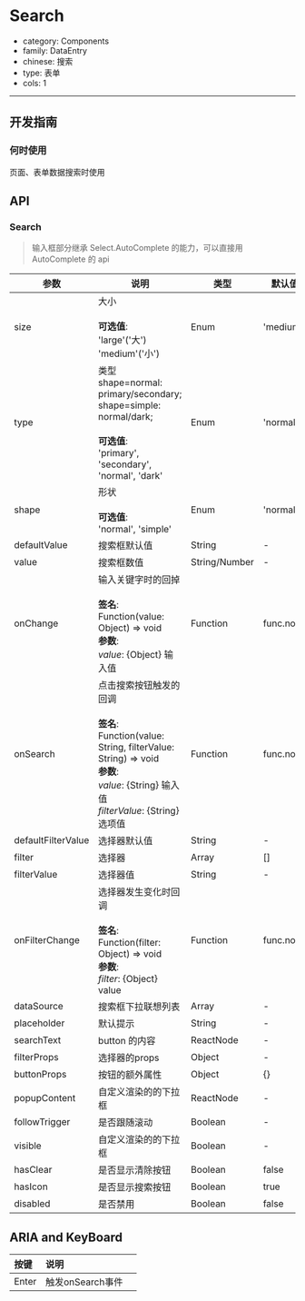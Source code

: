 # Search

-   category: Components
-   family: DataEntry
-   chinese: 搜索
-   type: 表单
-   cols: 1

---

## 开发指南

### 何时使用

页面、表单数据搜索时使用

## API

### Search

> 输入框部分继承 Select.AutoComplete 的能力，可以直接用AutoComplete 的 api

| 参数                 | 说明                                                                                                                                                    | 类型            | 默认值       |
| ------------------ | ----------------------------------------------------------------------------------------------------------------------------------------------------- | ------------- | --------- |
| size               | 大小<br><br>**可选值**:<br>'large'('大')<br>'medium'('小')                                                                                                   | Enum          | 'medium'  |
| type               | 类型 shape=normal: primary/secondary; shape=simple: normal/dark;<br><br>**可选值**:<br>'primary', 'secondary', 'normal', 'dark'                            | Enum          | 'normal'  |
| shape              | 形状<br><br>**可选值**:<br>'normal', 'simple'                                                                                                              | Enum          | 'normal'  |
| defaultValue       | 搜索框默认值                                                                                                                                                | String        | -         |
| value              | 搜索框数值                                                                                                                                                 | String/Number | -         |
| onChange           | 输入关键字时的回掉<br><br>**签名**:<br>Function(value: Object) => void<br>**参数**:<br>_value_: {Object} 输入值                                                       | Function      | func.noop |
| onSearch           | 点击搜索按钮触发的回调<br><br>**签名**:<br>Function(value: String, filterValue: String) => void<br>**参数**:<br>_value_: {String} 输入值<br>_filterValue_: {String} 选项值 | Function      | func.noop |
| defaultFilterValue | 选择器默认值                                                                                                                                                | String        | -         |
| filter             | 选择器                                                                                                                                                   | Array         | \[]       |
| filterValue        | 选择器值                                                                                                                                                  | String        | -         |
| onFilterChange     | 选择器发生变化时回调<br><br>**签名**:<br>Function(filter: Object) => void<br>**参数**:<br>_filter_: {Object} value                                                  | Function      | func.noop |
| dataSource         | 搜索框下拉联想列表                                                                                                                                             | Array         | -         |
| placeholder        | 默认提示                                                                                                                                                  | String        | -         |
| searchText         | button 的内容                                                                                                                                            | ReactNode     | -         |
| filterProps        | 选择器的props                                                                                                                                             | Object        | -         |
| buttonProps        | 按钮的额外属性                                                                                                                                               | Object        | {}        |
| popupContent       | 自定义渲染的的下拉框                                                                                                                                            | ReactNode     | -         |
| followTrigger      | 是否跟随滚动                                                                                                                                                | Boolean       | -         |
| visible            | 自定义渲染的的下拉框                                                                                                                                            | Boolean       | -         |
| hasClear           | 是否显示清除按钮                                                                                                                                              | Boolean       | false     |
| hasIcon            | 是否显示搜索按钮                                                                                                                                              | Boolean       | true      |
| disabled           | 是否禁用                                                                                                                                                  | Boolean       | false     |

## ARIA and KeyBoard

| 按键    | 说明           |     |
| :---- | :----------- | --- |
| Enter | 触发onSearch事件 |     |
